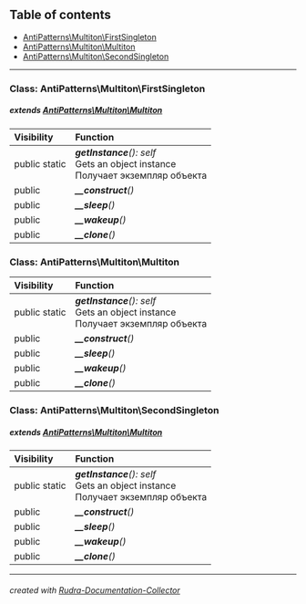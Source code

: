 ## Table of contents
- [AntiPatterns\Multiton\FirstSingleton](#antipatterns_multiton_firstsingleton)
- [AntiPatterns\Multiton\Multiton](#antipatterns_multiton_multiton)
- [AntiPatterns\Multiton\SecondSingleton](#antipatterns_multiton_secondsingleton)
<hr>

<a id="antipatterns_multiton_firstsingleton"></a>

### Class: AntiPatterns\Multiton\FirstSingleton
##### extends [AntiPatterns\Multiton\Multiton](#antipatterns_multiton_multiton)
| Visibility | Function |
|:-----------|:---------|
|public static|<em><strong>getInstance</strong>(): self</em><br>Gets an object instance<br>Получает экземпляр объекта|
|public|<em><strong>__construct</strong>()</em><br>|
|public|<em><strong>__sleep</strong>()</em><br>|
|public|<em><strong>__wakeup</strong>()</em><br>|
|public|<em><strong>__clone</strong>()</em><br>|


<a id="antipatterns_multiton_multiton"></a>

### Class: AntiPatterns\Multiton\Multiton
| Visibility | Function |
|:-----------|:---------|
|public static|<em><strong>getInstance</strong>(): self</em><br>Gets an object instance<br>Получает экземпляр объекта|
|public|<em><strong>__construct</strong>()</em><br>|
|public|<em><strong>__sleep</strong>()</em><br>|
|public|<em><strong>__wakeup</strong>()</em><br>|
|public|<em><strong>__clone</strong>()</em><br>|


<a id="antipatterns_multiton_secondsingleton"></a>

### Class: AntiPatterns\Multiton\SecondSingleton
##### extends [AntiPatterns\Multiton\Multiton](#antipatterns_multiton_multiton)
| Visibility | Function |
|:-----------|:---------|
|public static|<em><strong>getInstance</strong>(): self</em><br>Gets an object instance<br>Получает экземпляр объекта|
|public|<em><strong>__construct</strong>()</em><br>|
|public|<em><strong>__sleep</strong>()</em><br>|
|public|<em><strong>__wakeup</strong>()</em><br>|
|public|<em><strong>__clone</strong>()</em><br>|
<hr>

###### created with [Rudra-Documentation-Collector](#https://github.com/Jagepard/Rudra-Documentation-Collector)
